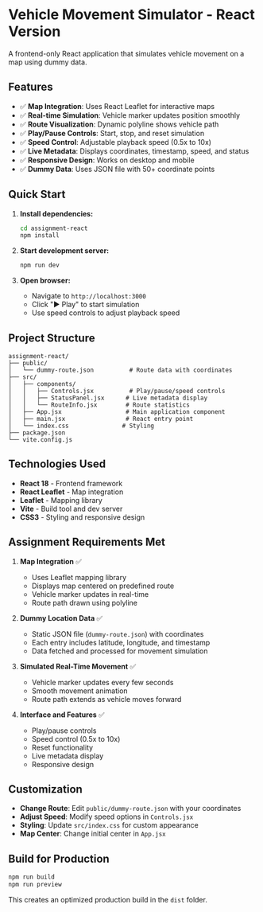 # Vehicle Movement Simulator - React Version

A frontend-only React application that simulates vehicle movement on a map using dummy data.

## Features

- ✅ **Map Integration**: Uses React Leaflet for interactive maps
- ✅ **Real-time Simulation**: Vehicle marker updates position smoothly
- ✅ **Route Visualization**: Dynamic polyline shows vehicle path
- ✅ **Play/Pause Controls**: Start, stop, and reset simulation
- ✅ **Speed Control**: Adjustable playback speed (0.5x to 10x)
- ✅ **Live Metadata**: Displays coordinates, timestamp, speed, and status
- ✅ **Responsive Design**: Works on desktop and mobile
- ✅ **Dummy Data**: Uses JSON file with 50+ coordinate points

## Quick Start

1. **Install dependencies:**
   ```bash
   cd assignment-react
   npm install
   ```

2. **Start development server:**
   ```bash
   npm run dev
   ```

3. **Open browser:**
   - Navigate to `http://localhost:3000`
   - Click "▶️ Play" to start simulation
   - Use speed controls to adjust playback speed

## Project Structure

```
assignment-react/
├── public/
│   └── dummy-route.json          # Route data with coordinates
├── src/
│   ├── components/
│   │   ├── Controls.jsx          # Play/pause/speed controls
│   │   ├── StatusPanel.jsx      # Live metadata display
│   │   └── RouteInfo.jsx        # Route statistics
│   ├── App.jsx                  # Main application component
│   ├── main.jsx                 # React entry point
│   └── index.css               # Styling
├── package.json
└── vite.config.js
```

## Technologies Used

- **React 18** - Frontend framework
- **React Leaflet** - Map integration
- **Leaflet** - Mapping library
- **Vite** - Build tool and dev server
- **CSS3** - Styling and responsive design

## Assignment Requirements Met

1. **Map Integration** ✅
   - Uses Leaflet mapping library
   - Displays map centered on predefined route
   - Vehicle marker updates in real-time
   - Route path drawn using polyline

2. **Dummy Location Data** ✅
   - Static JSON file (`dummy-route.json`) with coordinates
   - Each entry includes latitude, longitude, and timestamp
   - Data fetched and processed for movement simulation

3. **Simulated Real-Time Movement** ✅
   - Vehicle marker updates every few seconds
   - Smooth movement animation
   - Route path extends as vehicle moves forward

4. **Interface and Features** ✅
   - Play/pause controls
   - Speed control (0.5x to 10x)
   - Reset functionality
   - Live metadata display
   - Responsive design

## Customization

- **Change Route**: Edit `public/dummy-route.json` with your coordinates
- **Adjust Speed**: Modify speed options in `Controls.jsx`
- **Styling**: Update `src/index.css` for custom appearance
- **Map Center**: Change initial center in `App.jsx`

## Build for Production

```bash
npm run build
npm run preview
```

This creates an optimized production build in the `dist` folder.
